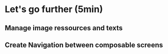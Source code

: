 # Let's go further (5min)

## Manage image ressources and texts
## Create Navigation between composable screens 


